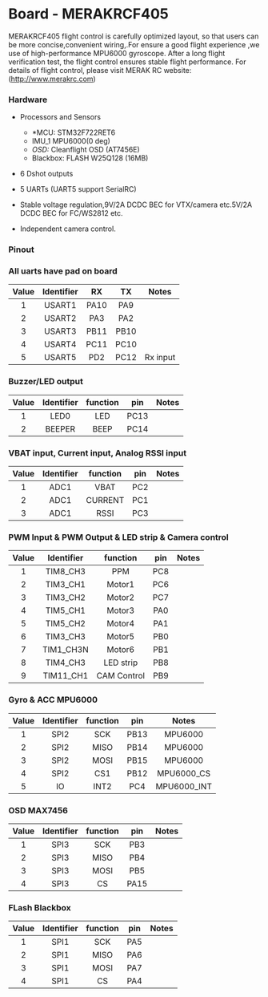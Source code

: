 # Board - MERAKRCF405

MERAKRCF405 flight control is carefully optimized layout, so that users can be more concise,convenient wiring,.For ensure a good flight experience ,we use of high-performance MPU6000 gyroscope. After a long flight verification test, the flight control ensures stable flight performance. For details of flight control, please visit MERAK RC website:(http://www.merakrc.com) 

### Hardware

* Processors and Sensors
  * *MCU: STM32F722RET6
  * IMU_1 MPU6000(0 deg)
  * *OSD:* Cleanflight OSD (AT7456E)
  * Blackbox: FLASH W25Q128 (16MB)

* 6 Dshot outputs

* 5 UARTs (UART5 support SerialRC)

* Stable voltage regulation,9V/2A DCDC BEC for VTX/camera etc.5V/2A DCDC BEC for FC/WS2812 etc.

* Independent camera control.

### Pinout

### All uarts have pad on board 

| Value | Identifier |  RX  |  TX  |  Notes   |
| :---: | :--------: | :--: | :--: | :------: |
|   1   |   USART1   | PA10 | PA9  |          |
|   2   |   USART2   | PA3  | PA2  |          |
|   3   |   USART3   | PB11 | PB10 |          |
|   4   |   USART4   | PC11 | PC10 |          |
|   5   |   USART5   | PD2  | PC12 | Rx input |

### Buzzer/LED output 

| Value | Identifier | function | pin  | Notes |
| :---: | :--------: | :------: | :--: | :---: |
|   1   |    LED0    |   LED    | PC13 |       |
|   2   |   BEEPER   |   BEEP   | PC14 |       |

### VBAT input, Current input, Analog RSSI input

| Value | Identifier | function | pin  | Notes |
| :---: | :--------: | :------: | :--: | :---: |
|   1   |    ADC1    |   VBAT   | PC2  |       |
|   2   |    ADC1    | CURRENT  | PC1  |       |
|   3   |    ADC1    | RSSI     | PC3  |       |

### PWM Input & PWM Output & LED strip & Camera control

| Value | Identifier |  function   | pin  | Notes |
| :---: | :--------: | :---------: | :--: | :---: |
|   1   |  TIM8_CH3  |     PPM     | PC8  |       |
|   2   |  TIM3_CH1  |   Motor1    | PC6  |       |
|   3   |  TIM3_CH2  |   Motor2    | PC7  |       |
|   4   |  TIM5_CH1  |   Motor3    | PA0  |       |
|   5   |  TIM5_CH2  |   Motor4    | PA1  |       |
|   6   |  TIM3_CH3  |   Motor5    | PB0  |       |
|   7   |  TIM1_CH3N |   Motor6    | PB1  |       |
|   8   |  TIM4_CH3  |  LED strip  | PB8  |       |
|   9   |  TIM11_CH1 | CAM Control | PB9  |       |

### Gyro & ACC  MPU6000

| Value | Identifier | function | pin  |     Notes      |
| :---: | :--------: | :------: | :--: | :------------: |
|   1   |    SPI2    |   SCK    | PB13  |    MPU6000    |
|   2   |    SPI2    |   MISO   | PB14  |    MPU6000    |
|   3   |    SPI2    |   MOSI   | PB15  |    MPU6000    |
|   4   |    SPI2    |   CS1    | PB12  |  MPU6000_CS   |
|   5   |     IO     |   INT2   | PC4   |  MPU6000_INT  |

### OSD MAX7456

| Value | Identifier | function | pin  | Notes |
| :---: | :--------: | :------: | :--: | :---: |
|   1   |    SPI3    |   SCK    | PB3  |       |
|   2   |    SPI3    |   MISO   | PB4  |       |
|   3   |    SPI3    |   MOSI   | PB5  |       |
|   4   |    SPI3    |    CS    | PA15 |       |

### FLash Blackbox

| Value | Identifier | function | pin  | Notes |
| :---: | :--------: | :------: | :--: | :---: |
|   1   |    SPI1    |   SCK    |  PA5 |       |
|   2   |    SPI1    |   MISO   |  PA6 |       |
|   3   |    SPI1    |   MOSI   |  PA7 |       |
|   4   |    SPI1    |    CS    |  PA4 |       |

